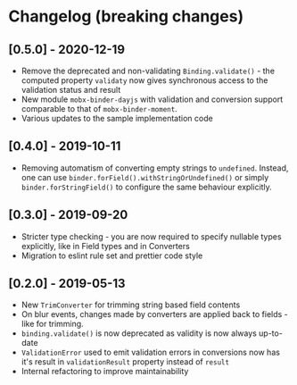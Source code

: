# Changelog (breaking changes)

## [0.5.0] - 2020-12-19

* Remove the deprecated and non-validating `Binding.validate()` - the computed property `validaty` now gives synchronous access to the validation status and result
* New module `mobx-binder-dayjs` with validation and conversion support comparable to that of `mobx-binder-moment`.
* Various updates to the sample implementation code

## [0.4.0] - 2019-10-11

* Removing automatism of converting empty strings to `undefined`. Instead, one can use `binder.forField().withStringOrUndefined()` or simply `binder.forStringField()` to configure the same behaviour explicitly. 

## [0.3.0] - 2019-09-20

* Stricter type checking - you are now required to specify nullable types explicitly, like in Field types and in Converters
* Migration to eslint rule set and prettier code style

## [0.2.0] - 2019-05-13

* New `TrimConverter` for trimming string based field contents
* On blur events, changes made by converters are applied back to fields - like for trimming.
* `binding.validate()` is now deprecated as validity is now always up-to-date
* `ValidationError` used to emit validation errors in conversions now has it's result in `validationResult` property instead of `result`
* Internal refactoring to improve maintainability
